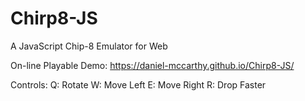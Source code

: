 # Chirp8-JS
A JavaScript Chip-8 Emulator for Web

On-line Playable Demo:
https://daniel-mccarthy.github.io/Chirp8-JS/

Controls:
Q: Rotate
W: Move Left
E: Move Right
R: Drop Faster
